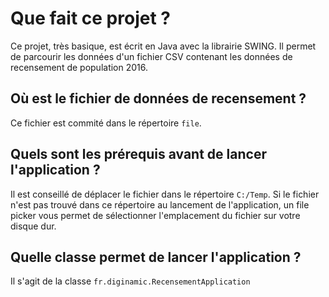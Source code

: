 # Que fait ce projet ?

Ce projet, très basique, est écrit en Java avec la librairie SWING. 
Il permet de parcourir les données d'un fichier CSV contenant les données de recensement de population 2016.

## Où est le fichier de données de recensement ?

Ce fichier est commité dans le répertoire `file`.

## Quels sont les prérequis avant de lancer l'application ?

Il est conseillé de déplacer le fichier dans le répertoire `C:/Temp`.
Si le fichier n'est pas trouvé dans ce répertoire au lancement de l'application, un file picker vous permet de sélectionner l'emplacement du fichier sur votre disque dur.

## Quelle classe permet de lancer l'application ?

Il s'agit de la classe `fr.diginamic.RecensementApplication`
